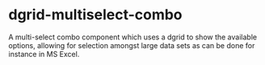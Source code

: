 dgrid-multiselect-combo
=======================

A multi-select combo component which uses a dgrid to show the available options, allowing for selection amongst large data sets as can be done for instance in MS Excel.
